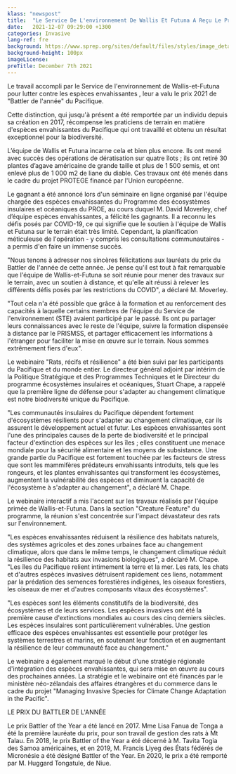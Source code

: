 ```yaml
---
klass: "newspost"
title:  "Le Service De L'environnement De Wallis Et Futuna A Reçu Le Prix De Battler De L’année 2021"
date:   2021-12-07 09:29:00 +1300
categories: Invasive
lang-ref: fre
background: https://www.sprep.org/sites/default/files/styles/image_detai_670_400_/public/images/news/received_2989710017950368%20%28Medium%29.jpeg?itok=wzAtHWA3
background-height: 100px
imageLicense:
preTitle: December 7th 2021
---
```

Le travail accompli par le Service de l'environnement de Wallis-et-Futuna pour lutter contre les espèces envahissantes , leur a valu le prix 2021 de "Battler de l'année" du Pacifique.

Cette distinction, qui jusqu'à présent a été remportée par un individu depuis sa création en 2017, récompense les praticiens de terrain en matière d'espèces envahissantes du Pacifique qui ont travaillé et obtenu un résultat exceptionnel pour la biodiversité.

L’équipe de Wallis et Futuna incarne cela et bien plus encore. Ils ont mené avec succès des opérations de dératisation sur quatre îlots ; ils ont retiré 30 plantes d’agave américaine de grande taille et plus de 1 500 semis, et ont enlevé plus de 1 000 m2 de liane du diable. Ces travaux ont été menés dans le cadre du projet PROTEGE financé par l'Union européenne.

Le gagnant a été annoncé lors d'un séminaire en ligne organisé par l'équipe chargée des espèces envahissantes du Programme des écosystèmes insulaires et océaniques du PROE, au cours duquel M. David Moverley, chef d’équipe espèces envahissantes, a félicité les gagnants. Il a reconnu les défis posés par COVID-19, ce qui signifie que le soutien à l'équipe de Wallis et Futuna sur le terrain était très limité. Cependant, la planification méticuleuse de l'opération - y compris les consultations communautaires - a permis d'en faire un immense succès.

"Nous tenons à adresser nos sincères félicitations aux lauréats du prix du Battler de l'année de cette année. Je pense qu'il est tout à fait remarquable que l'équipe de Wallis-et-Futuna se soit réunie pour mener des travaux sur le terrain, avec un soutien à distance, et qu'elle ait réussi à relever les différents défis posés par les restrictions du COVID", a déclaré M. Moverley.

"Tout cela n'a été possible que grâce à la formation et au renforcement des capacités à laquelle certains membres de l'équipe du Service de l'environnement (STE) avaient participé par le passé. Ils ont pu partager leurs connaissances avec le reste de l'équipe, suivre la formation dispensée à distance par le PRISMSS, et partager efficacement les informations à l'étranger pour faciliter la mise en œuvre sur le terrain. Nous sommes extrêmement fiers d'eux".

Le webinaire "Rats, récifs et résilience" a été bien suivi par les participants du Pacifique et du monde entier. Le directeur général adjoint par intérim de la Politique Stratégique et des Programmes Techniques et le Directeur du programme écosystèmes insulaires et océaniques, Stuart Chape, a rappelé que la première ligne de défense pour s'adapter au changement climatique est notre biodiversité unique du Pacifique.

"Les communautés insulaires du Pacifique dépendent fortement d'écosystèmes résilients pour s'adapter au changement climatique, car ils assurent le développement actuel et futur. Les espèces envahissantes sont l'une des principales causes de la perte de biodiversité et le principal facteur d'extinction des espèces sur les îles ; elles constituent une menace mondiale pour la sécurité alimentaire et les moyens de subsistance. Une grande partie du Pacifique est fortement touchée par les facteurs de stress que sont les mammifères prédateurs envahissants introduits, tels que les rongeurs, et les plantes envahissantes qui transforment les écosystèmes, augmentent la vulnérabilité des espèces et diminuent la capacité de l'écosystème à s'adapter au changement", a déclaré M. Chape.

Le webinaire interactif a mis l'accent sur les travaux réalisés par l'équipe primée de Wallis-et-Futuna. Dans la section "Creature Feature" du programme, la réunion s'est concentrée sur l'impact dévastateur des rats sur l'environnement.

"Les espèces envahissantes réduisent la résilience des habitats naturels, des systèmes agricoles et des zones urbaines face au changement climatique, alors que dans le même temps, le changement climatique réduit la résilience des habitats aux invasions biologiques", a déclaré M. Chape. "Les îles du Pacifique relient intimement la terre et la mer. Les rats, les chats et d'autres espèces invasives détruisent rapidement ces liens, notamment par la prédation des semences forestières indigènes, les oiseaux forestiers, les oiseaux de mer et d'autres composants vitaux des écosystèmes".

"Les espèces sont les éléments constitutifs de la biodiversité, des écosystèmes et de leurs services. Les espèces invasives ont été la première cause d'extinctions mondiales au cours des cinq derniers siècles. Les espèces insulaires sont particulièrement vulnérables. Une gestion efficace des espèces envahissantes est essentielle pour protéger les systèmes terrestres et marins, en soutenant leur fonction et en augmentant la résilience de leur communauté face au changement."

Le webinaire a également marqué le début d'une stratégie régionale d'intégration des espèces envahissantes, qui sera mise en œuvre au cours des prochaines années. La stratégie et le webinaire ont été financés par le ministère néo-zélandais des affaires étrangères et du commerce dans le cadre du projet "Managing Invasive Species for Climate Change Adaptation in the Pacific".

LE PRIX DU BATTLER DE L'ANNÉE

Le prix Battler of the Year a été lancé en 2017. Mme Lisa Fanua de Tonga a été la première lauréate du prix, pour son travail de gestion des rats à Mt Talau. En 2018, le prix Battler of the Year a été décerné à M. Tavita Togia des Samoa américaines, et en 2019, M. Francis Liyeg des États fédérés de Micronésie a été désigné Battler of the Year. En 2020, le prix a été remporté par M. Huggard Tongatule, de Niue.
